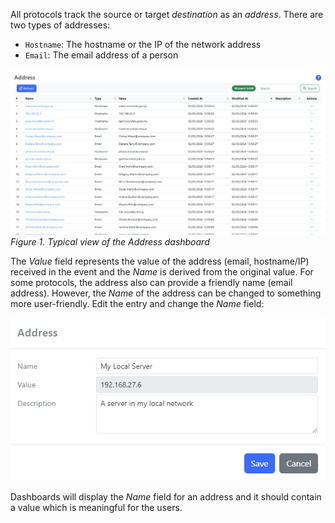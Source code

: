 All protocols track the source or target _destination_ as an _address_. There are two types of addresses:

- `Hostname`: The hostname or the IP of the network address
- `Email`: The email address of a person

![Address Dashboard](images/address_dashboard.png)
_Figure 1. Typical view of the Address dashboard_

The _Value_ field represents the value of the address (email, hostname/IP) received in the event and the _Name_ is derived from the original value. For some protocols, the address also can provide a friendly name (email address). However, the _Name_ of the address can be changed to something more user-friendly. Edit the entry and change the _Name_ field:

![Address Dashboard](images/address_change_name.png)

Dashboards will display the _Name_ field for an address and it should contain a value which is meaningful for the users.

